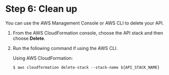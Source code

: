 # Step 6: Clean up<a name="tutorials_06_multi-API-use-step6"></a>

You can use the AWS Management Console or AWS CLI to delete your API\.

1. From the AWS CloudFormation console, choose the API stack and then choose **Delete**\.

1. Run the following command if using the AWS CLI\.

   Using AWS CloudFormation:

   ```
   $ aws cloudformation delete-stack --stack-name ${API_STACK_NAME}
   ```